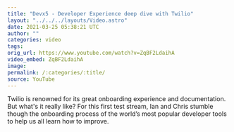 ```yaml
---
title: "Devx5 - Developer Experience deep dive with Twilio"
layout: "../../../layouts/Video.astro"
date: 2021-03-25 05:38:21 UTC
author: ""
categories: video
tags: 
orig_url: https://www.youtube.com/watch?v=ZqBF2LdaihA
video_embed: ZqBF2LdaihA
image:
permalink: /:categories/:title/
source: YouTube
---
```

Twilio is renowned for its great onboarding experience and documentation. But what's it really like? For this first test stream, Ian and Chris stumble though the onboarding process of the world’s most popular developer tools to help us all learn how to improve.